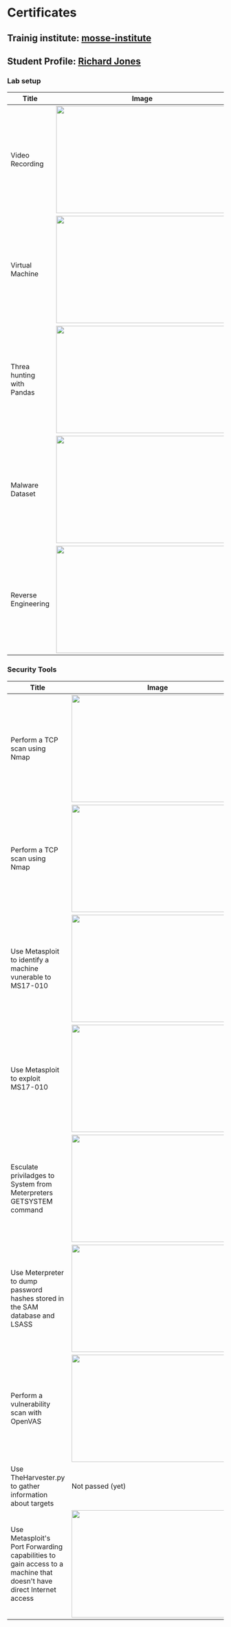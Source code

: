 
# Certificates

## Trainig institute: [mosse-institute](https://www.mosse-institute.com/)
## Student Profile: [Richard Jones](https://students.mosse-institute.com/student/eoEPcxbizUSJ9yEZIWdLslF4Puj2)

<div class="tables"> 

### Lab setup

|Title | Image|
|------|-------|
|Video Recording | <img src="/ac1d/images/Lab_videorecording.png" width=400 height=250>|
|Virtual Machine  |<img src="/ac1d/images/Lab_VM.png" width=400 height=250>|
|Threa hunting with Pandas |<img src="/ac1d/images/LabHuntingPandas.png" width=400 height=250>|
|Malware Dataset |<img src="/ac1d/images/Lab_malware.png" width=400 height=250>|
|Reverse Engineering |<img src="/ac1d/images/Lab_RE.png" width=400 height=250>|

### Security Tools

|Title | Image|
|------|-------|
|Perform a TCP scan using Nmap |  <img src="/ac1d/images/TCPScan.png" width=400 height=250>|
|Perform a TCP scan using Nmap |  <img src="/ac1d/images/UDPScan.png" width=400 height=250>|
|Use Metasploit to identify a machine vunerable to MS17-010 | <img src="/ac1d/images/ident_ms17_010.png" width=400 height=250>|
|Use Metasploit to exploit MS17-010 |  <img src="/ac1d/images/meta_ms17_010.png" width=400 height=250>|
|Esculate priviladges to System from Meterpreters GETSYSTEM command | <img src="/ac1d/images/MeterpeterGetsystem.png" width=400 height=250>|
|Use Meterpreter to dump password hashes stored in the SAM database and LSASS | <img src="/ac1d/images/MtDumpProcess.png" width=400 height=250>|
|Perform a vulnerability scan with OpenVAS | <img src="/ac1d/images/OPenVas.png" width=400 height=250>|
|Use TheHarvester.py to gather information about targets | Not passed (yet)|
|Use Metasploit's Port Forwarding capabilities to gain access to a machine that doesn't have direct Internet access |  <img src="/ac1d/images/portforwarding_meta.png" width=400 height=250>|




</div>
